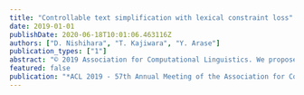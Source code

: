 ```yaml
---
title: "Controllable text simplification with lexical constraint loss"
date: 2019-01-01
publishDate: 2020-06-18T10:01:06.463116Z
authors: ["D. Nishihara", "T. Kajiwara", "Y. Arase"]
publication_types: ["1"]
abstract: "© 2019 Association for Computational Linguistics. We propose a method to control the level of a sentence in a text simplification task. Text simplification is a monolingual translation task translating a complex sentence into a simpler and easier to understand the alternative. In this study, we use the grade level of the US education system as the level of the sentence. Our text simplification method succeeds in translating an input into a specific grade level by considering levels of both sentences and words. Sentence level is considered by adding the target grade level as input. By contrast, the word level is considered by adding weights to the training loss based on words that frequently appear in sentences of the desired grade level. Although existing models that consider only the sentence level may control the syntactic complexity, they tend to generate words beyond the target level. Our approach can control both the lexical and syntactic complexity and achieve an aggressive rewriting. Experiment results indicate that the proposed method improves the metrics of both BLEU and SARI."
featured: false
publication: "*ACL 2019 - 57th Annual Meeting of the Association for Computational Linguistics, Proceedings of the Student Research Workshop*"
---
```


